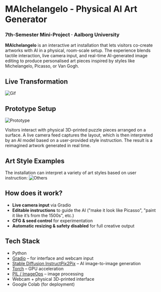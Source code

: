 # MAIchelangelo - Physical AI Art Generator

### 7th-Semester Mini-Project · Aalborg University

**MAIchelangelo** is an interactive art installation that lets visitors co-create artworks with AI in a physical, room-scale setup. The experience blends tactile interaction, live camera input, and real-time AI-generated image editing to produce personalised art pieces inspired by styles like Michelangelo, Picasso, or Van Gogh.

## Live Transformation

![Gif](https://github.com/user-attachments/assets/3ce3381f-0bc4-4fce-9721-369892279e91)

## Prototype Setup

![Prototype](https://github.com/user-attachments/assets/11a1f089-cd09-44f1-b9de-2cb05c2e2901)

Visitors interact with physical 3D-printed puzzle pieces arranged on a surface. A live camera feed captures the layout, which is then interpreted by an AI model based on a user-provided style instruction. The result is a reimagined artwork generated in real time.

## Art Style Examples

The installation can interpret a variety of art styles based on user instruction:
![Others](https://github.com/user-attachments/assets/bd204646-3d1a-4c27-8273-6a1f58900ec3)

## How does it work?

- **Live camera input** via Gradio
- **Editable instructions** to guide the AI ("make it look like Picasso", "paint it like it’s from the 1500s", etc.)
- **CFG & seed control** for experimentation
- **Automatic resizing & safety disabled** for full creative output

## Tech Stack

- Python
- [Gradio](https://gradio.app) – for interface and webcam input
- [Stable Diffusion InstructPix2Pix](https://huggingface.co/timbrooks/instruct-pix2pix) – AI image-to-image generation
- [Torch](https://pytorch.org/) – GPU acceleration
- [PIL / ImageOps](https://pillow.readthedocs.io/) – image processing
- Webcam + physical 3D-printed interface
- Google Colab (for deployment)

